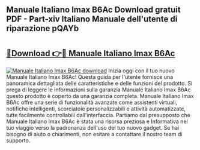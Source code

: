 ## Manuale Italiano Imax B6Ac Download gratuit PDF - Part-xiv Italiano Manuale dell'utente di riparazione pQAYb

# <h2><a href="http://dfbyg2i.blite.top/?on=Manuale+Italiano+Imax+B6Ac">🔗Download 👉🔴 Manuale Italiano Imax B6Ac</a></h2>

[![Manuale Italiano Imax B6Ac download](https://i.imgur.com/lujVjoI.png)](http://dfbyg2i.blite.top/?on=Manuale+Italiano+Imax+B6Ac)
Inizia oggi con il tuo nuovo Manuale Italiano Imax B6Ac! Questa guida per l'utente fornisce una panoramica dettagliata delle caratteristiche e delle funzioni del prodotto. Si prega di leggere le informazioni sulla garanzia Manuale Italiano Imax B6Ac questo prodotto è coperto da una garanzia completa. Manuale Italiano Imax B6Ac offre una serie di funzionalità avanzate come assistenti virtuali, notifiche intelligenti, scorciatoie personalizzabili e attività automatizzate, tutte facilmente controllabili dall'interfaccia. Partiamo dal presupposto che Manuale Italiano Imax B6Ac è stata una risorsa preziosa e Informativa nel tuo viaggio verso la padronanza dell'uso del tuo nuovo gadget. Se hai bisogno di aiuto o chiarimenti, non esitare a contattare il nostro team di supporto.
